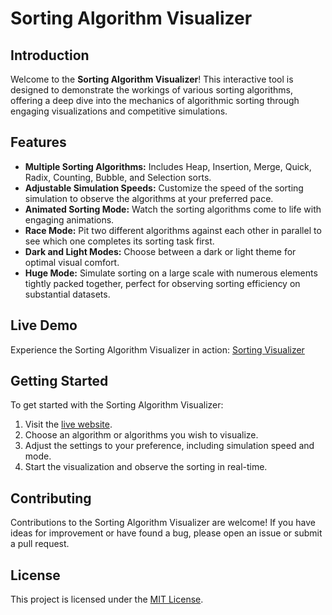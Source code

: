 # Sorting Algorithm Visualizer

## Introduction

Welcome to the **Sorting Algorithm Visualizer**! This interactive tool is designed to demonstrate the workings of various sorting algorithms, offering a deep dive into the mechanics of algorithmic sorting through engaging visualizations and competitive simulations.

## Features

- **Multiple Sorting Algorithms:** Includes Heap, Insertion, Merge, Quick, Radix, Counting, Bubble, and Selection sorts.
- **Adjustable Simulation Speeds:** Customize the speed of the sorting simulation to observe the algorithms at your preferred pace.
- **Animated Sorting Mode:** Watch the sorting algorithms come to life with engaging animations.
- **Race Mode:** Pit two different algorithms against each other in parallel to see which one completes its sorting task first.
- **Dark and Light Modes:** Choose between a dark or light theme for optimal visual comfort.
- **Huge Mode:** Simulate sorting on a large scale with numerous elements tightly packed together, perfect for observing sorting efficiency on substantial datasets.

## Live Demo

Experience the Sorting Algorithm Visualizer in action: [Sorting Visualizer](https://hajji-sorting-visualizer.netlify.app/)

## Getting Started

To get started with the Sorting Algorithm Visualizer:

1. Visit the [live website](https://hajji-sorting-visualizer.netlify.app/).
2. Choose an algorithm or algorithms you wish to visualize.
3. Adjust the settings to your preference, including simulation speed and mode.
4. Start the visualization and observe the sorting in real-time.

## Contributing

Contributions to the Sorting Algorithm Visualizer are welcome! If you have ideas for improvement or have found a bug, please open an issue or submit a pull request.

## License

This project is licensed under the [MIT License](LICENSE).
